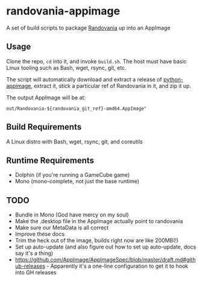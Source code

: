 # randovania-appimage

A set of build scripts to package [Randovania](https://github.com/randovania/randovania) up into an AppImage

## Usage

Clone the repo, `cd` into it, and invoke `build.sh`. The host must have basic Linux tooling such as Bash, wget, rsync, git, etc.

The script will automatically download and extract a release of [python-appimage](https://github.com/niess/python-appimage), extract it, stick a particular ref of Randovania in it, and zip it up.

The output AppImage will be at:

```
out/Randovania-${randovania_git_ref}-amd64.AppImage"
```

## Build Requirements

A Linux distro with Bash, wget, rsync, git, and coreutils

## Runtime Requirements

* Dolphin (if you're running a GameCube game)
* Mono (mono-complete, not just the base runtime)

## TODO

* Bundle in Mono (God have mercy on my soul)
* Make the .desktop file in the AppImage actually point to randovania
* Make sure our MetaData is all correct
* Improve these docs
* Trim the heck out of the image, builds right now are like 200MB(!)
* Set up auto-update (and also figure out how to set up auto-update, docs say it's a thing)
 * https://github.com/AppImage/AppImageSpec/blob/master/draft.md#github-releases - Apparently it's a one-line configuration to get it to hook into GH releases
